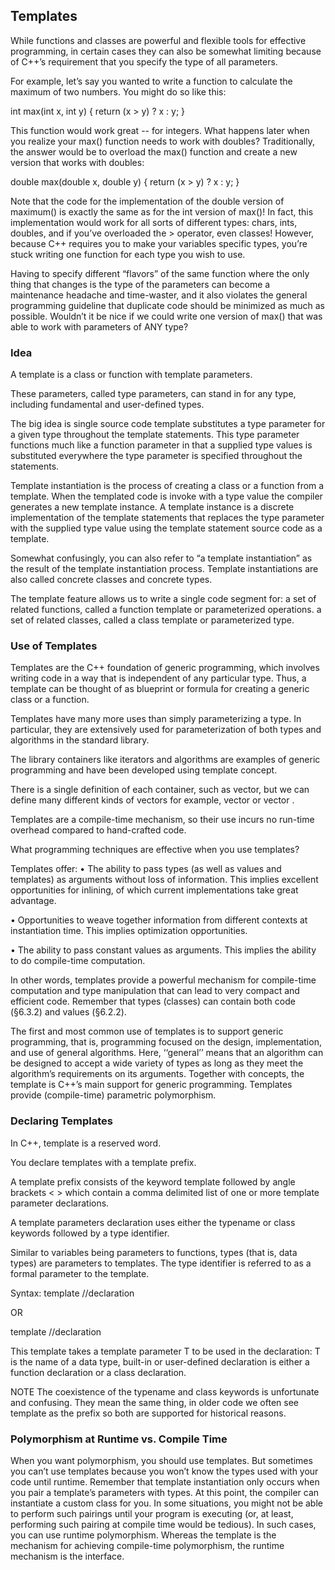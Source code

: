## Templates

While functions and classes are powerful and flexible tools for effective programming, in certain cases they can also be somewhat limiting because of C++’s requirement that you specify the type of all parameters.

For example, let’s say you wanted to write a function to calculate the maximum of two numbers. You might do so like this:

  int max(int x, int y)
  {
      return (x > y) ? x : y;
  }

This function would work great -- for integers. What happens later when you realize your max() function needs to work with doubles? Traditionally, the answer would be to overload the max() function and create a new version that works with doubles:

  double max(double x, double y)
  {
      return (x > y) ? x : y;
  }

Note that the code for the implementation of the double version of maximum() is exactly the same as for the int version of max()! In fact, this implementation would work for all sorts of different types: chars, ints, doubles, and if you’ve overloaded the > operator, even classes! However, because C++ requires you to make your variables specific types, you’re stuck writing one function for each type you wish to use.

Having to specify different “flavors” of the same function where the only thing that changes is the type of the parameters can become a maintenance headache and time-waster, and it also violates the general programming guideline that duplicate code should be minimized as much as possible. Wouldn’t it be nice if we could write one version of max() that was able to work with parameters of ANY type?



### Idea
A template is a class or function with template parameters.

These parameters, called type parameters, can stand in for any type, including fundamental and user-defined types.

The big idea is single source code template substitutes a type parameter for a given type throughout the template statements. This type parameter functions much like a function parameter in that a supplied type values is substituted everywhere the type parameter is specified throughout the statements.

Template instantiation is the process of creating a class or a function from a template. When the templated code is invoke with a type value the compiler generates a new template instance. A template instance is a discrete implementation of the template statements that replaces the type parameter with the supplied type value using the template statement source code as a template.

Somewhat confusingly, you can also refer to “a template instantiation” as the result of the template instantiation process. Template instantiations are also called concrete classes and concrete types.

The template feature allows us to write a single code segment for:
  a set of related functions, called a function template or parameterized operations.
  a set of related classes, called a class template or parameterized type.



### Use of Templates
Templates are the C++ foundation of generic programming, which involves writing code in a way that is independent of any particular type. Thus, a template can be thought of as blueprint or formula for creating a generic class or a function.

Templates have many more uses than simply parameterizing a type. In particular, they are extensively used for parameterization of both types and algorithms in the standard library.

The library containers like iterators and algorithms are examples of generic programming and have been developed using template concept.

There is a single definition of each container, such as vector, but we can define many different kinds of vectors for example, vector <int> or vector <string>.

Templates are a compile-time mechanism, so their use incurs no run-time overhead compared to hand-crafted code.










What programming techniques are effective when you use templates?

Templates offer:
• The ability to pass types (as well as values and templates) as arguments without loss of information. This implies excellent opportunities for inlining, of which current implementations take great advantage.

• Opportunities to weave together information from different contexts at instantiation time. This implies optimization opportunities.

• The ability to pass constant values as arguments. This implies the ability to do compile-time computation.

In other words, templates provide a powerful mechanism for compile-time computation and type manipulation that can lead to very compact and efficient code. Remember that types (classes) can contain both code (§6.3.2) and values (§6.2.2).

The first and most common use of templates is to support generic programming, that is, programming focused on the design, implementation, and use of general algorithms. Here, ‘‘general’’
means that an algorithm can be designed to accept a wide variety of types as long as they meet the
algorithm’s requirements on its arguments. Together with concepts, the template is C++’s main
support for generic programming. Templates provide (compile-time) parametric polymorphism.






### Declaring Templates
In C++, template is a reserved word.

You declare templates with a template prefix.

A template prefix consists of the keyword template followed by angle brackets < > which contain a comma delimited list of one or more template parameter declarations.

A template parameters declaration uses either the typename or class keywords followed by a type identifier.

Similar to variables being parameters to functions, types (that is, data types) are parameters to templates. The type identifier is referred to as a formal parameter to the template.

Syntax:
template <class T>
//declaration

OR

template <typename T>
//declaration

This template takes a template parameter T to be used in the declaration:
  T is the name of a data type, built-in or user-defined
  declaration is either a function declaration or a class declaration.

NOTE
The coexistence of the typename and class keywords is unfortunate and confusing. They mean the same thing, in older code we often see template<class T> as the prefix so both are supported for historical reasons.






### Polymorphism at Runtime vs. Compile Time
When you want polymorphism, you should use templates. But sometimes
you can’t use templates because you won’t know the types used with your
code until runtime. Remember that template instantiation only occurs
when you pair a template’s parameters with types. At this point, the compiler can instantiate a custom class for you. In some situations, you might
not be able to perform such pairings until your program is executing (or,
at least, performing such pairing at compile time would be tedious).
In such cases, you can use runtime polymorphism. Whereas the template
is the mechanism for achieving compile-time polymorphism, the runtime
mechanism is the interface.
